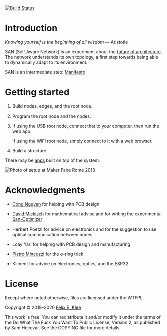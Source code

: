 [![Build Status](https://travis-ci.org/feklee/san.svg?branch=master)](https://travis-ci.org/feklee/san)

Introduction
============

*Knowing yourself is the beginning of all wisdom* ― Aristotle

SAN (Self Aware Network) is an experiment about the [future of
architecture][1]. The network understands its own topology, a first
step towards being able to dynamically adapt to its environment.

SAN is an intermediate step: [Manifesto][6]


Getting started
===============

 1. Build nodes, edges, and the root node.

 2. Program the root node and the nodes.

 3. If using the USB root node, connect that to your computer, then run the web
    app.
    
    If using the WiFi root node, simply connect to it with a web browser.
    
 4. Build a structure.

There may be [apps][5] built on top of the system.

![Photo of setup at Maker Faire Rome 2018](images/2018-10-14+02_Maker_Faire_Rome.jpg)


Acknowledgments
===============

  * [Cong Nguyen][2] for helping with PCB design

  * [David Mickisch][3] for mathematical advise and for writing the
    experimental [San-Optimizer][4]
    
  * Herbert Poetzl for advice on electronics and for the suggestion to
    use optical communication between nodes
  
  * Loay Yari for helping with PCB design and manufacturing
    
  * [Pietro Mincuzzi][7] for the o-ring trick
  
  * Kliment for advice on electronics, optics, and the ESP32


License
=======

Except where noted otherwise, files are licensed under the WTFPL.

Copyright © 2018–2020 [Felix E. Klee](felix.klee@inka.de)

This work is free. You can redistribute it and/or modify it under the terms of
the Do What The Fuck You Want To Public License, Version 2, as published by Sam
Hocevar. See the COPYING file for more details.

[1]: https://feklee.github.io/san/notes/128a47a0-23ea-11e9-a8da-000c296198cf/
[2]: https://github.com/rampadc
[3]: https://github.com/davidblitz
[4]: https://github.com/davidblitz/san-optimizer
[5]: https://feklee.github.io/san/notes/f8d89da9-c285-4b5a-921b-7af3444b9229/
[6]: https://feklee.github.io/san/notes/0411b82f-268f-46b2-9563-efaf14a68a41/
[7]: https://pietro.mincuzzi.asia
